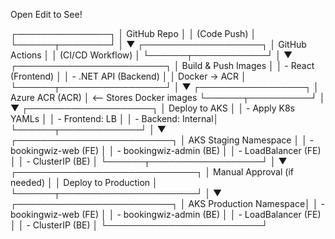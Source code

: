 Open Edit to See!

┌───────────────┐
│ GitHub Repo   │
│ (Code Push)   │
└──────┬────────┘
       │
       ▼
┌───────────────────┐
│ GitHub Actions    │
│ (CI/CD Workflow)  │
└──────┬────────────┘
       │
       ▼
┌────────────────────────┐
│  Build & Push Images   │
│  - React (Frontend)    │
│  - .NET API (Backend)  │
│  Docker -> ACR         │
└──────┬─────────────────┘
       │
       ▼
┌─────────────────┐
│ Azure ACR (ACR) │  <-- Stores Docker images
└──────┬──────────┘
       │
       ▼
┌────────────────────┐
│ Deploy to AKS      │
│ - Apply K8s YAMLs  │
│ - Frontend: LB     │
│ - Backend: Internal│
└──────┬─────────────┘
       │
       ▼
┌─────────────────────────┐
│ AKS Staging Namespace   │
│ - bookingwiz-web (FE)   │
│ - bookingwiz-admin (BE) │
│ - LoadBalancer (FE)     │
│ - ClusterIP (BE)        │
└──────┬──────────────────┘
       │
       ▼
┌─────────────────────────────┐
│ Manual Approval (if needed) │
│ Deploy to Production        │
└──────┬──────────────────────┘
       │
       ▼
┌─────────────────────────┐
│ AKS Production Namespace│
│ - bookingwiz-web (FE)   │
│ - bookingwiz-admin (BE) │
│ - LoadBalancer (FE)     │
│ - ClusterIP (BE)        │
└─────────────────────────┘
